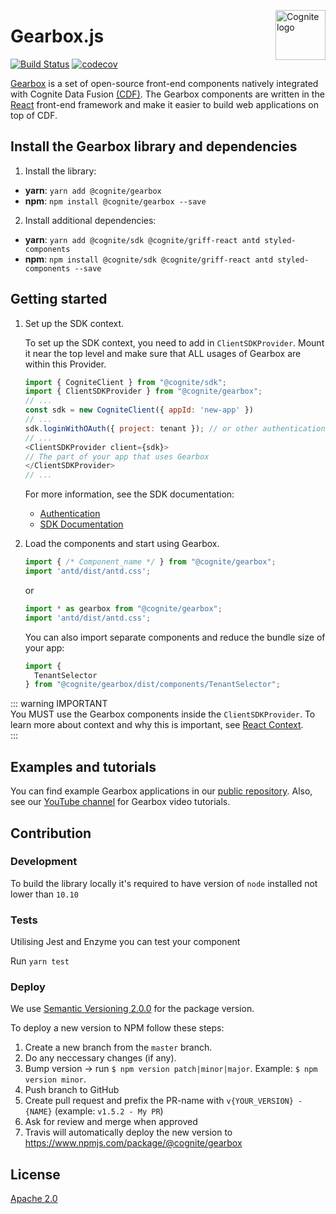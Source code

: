<a href="https://cognite.com/"><img src="https://github.com/cognitedata/gearbox.js/raw/master/cognite_logo.png" alt="Cognite logo" title="Cognite" align="right" height="80" /></a>

Gearbox.js
==========================
[![Build Status](https://travis-ci.org/cognitedata/gearbox.js.svg?branch=master)](https://travis-ci.org/cognitedata/gearbox.js)
[![codecov](https://codecov.io/gh/cognitedata/gearbox.js/branch/master/graph/badge.svg)](https://codecov.io/gh/cognitedata/gearbox.js)

[Gearbox](https://github.com/cognitedata/gearbox.js) is a set of open-source front-end components natively integrated with Cognite Data Fusion [(CDF)](https://cognite.com/cognite/cognite-data-fusion/). 
The Gearbox components are written in the [React](https://reactjs.org) front-end framework and make it easier to build web applications on top of CDF.

## Install the Gearbox library and dependencies

1. Install the library:

- **yarn**: `yarn add @cognite/gearbox`
- **npm**: `npm install @cognite/gearbox --save`

2. Install additional dependencies:

- **yarn**: `yarn add @cognite/sdk @cognite/griff-react antd styled-components`
- **npm**: `npm install @cognite/sdk @cognite/griff-react antd styled-components --save`


## Getting started
1. Set up the SDK context.

    To set up the SDK context, you need to add in `ClientSDKProvider`. Mount it near the top level and make sure that ALL usages of Gearbox are within this Provider.

    ```js
    import { CogniteClient } from "@cognite/sdk";
    import { ClientSDKProvider } from "@cognite/gearbox";
    // ...
    const sdk = new CogniteClient({ appId: 'new-app' })
    // ...
    sdk.loginWithOAuth({ project: tenant }); // or other authentication methods
    // ...
    <ClientSDKProvider client={sdk}>
    // The part of your app that uses Gearbox
    </ClientSDKProvider>
    // ...
    ```

    For more information, see the SDK documentation:

      - [Authentication](https://github.com/cognitedata/cognitesdk-js/blob/HEAD/guides/authentication.md)
      - [SDK Documentation](https://www.npmjs.com/package/@cognite/sdk/)

2. Load the components and start using Gearbox.

    ```js
    import { /* Component_name */ } from "@cognite/gearbox";
    import 'antd/dist/antd.css';
    ```

    or

    ```js
    import * as gearbox from "@cognite/gearbox";
    import 'antd/dist/antd.css';
    ```

    You can also import separate components and reduce the bundle size of your app:

    ```js
    import {
      TenantSelector
    } from "@cognite/gearbox/dist/components/TenantSelector";
    ```
::: warning IMPORTANT  
You MUST use the Gearbox components inside the `ClientSDKProvider`. To learn more about context and why this is important, see [React Context](https://reactjs.org/docs/context.html).  
:::

## Examples and tutorials

You can find example Gearbox applications in our [public repository](https://github.com/cognitedata/javascript-getting-started). Also, see our [YouTube channel](https://www.youtube.com/playlist?list=PLrRAbrQ_glsXGzl5OIen3eSS8bz-YFjTV) for Gearbox video tutorials.


## Contribution

### Development

To build the library locally it's required to have version of `node` installed not lower than `10.10`

### Tests

Utilising Jest and Enzyme you can test your component

Run `yarn test`

### Deploy

We use [Semantic Versioning 2.0.0](https://semver.org/) for the package version.

To deploy a new version to NPM follow these steps:
1. Create a new branch from the `master` branch.
2. Do any neccessary changes (if any).
3. Bump version -> run `$ npm version patch|minor|major`. Example: `$ npm version minor`.
4. Push branch to GitHub
5. Create pull request and prefix the PR-name with `v{YOUR_VERSION} - {NAME}` (example: `v1.5.2 - My PR`)
6. Ask for review and merge when approved
7. Travis will automatically deploy the new version to https://www.npmjs.com/package/@cognite/gearbox

## License

[Apache 2.0](https://www.apache.org/licenses/LICENSE-2.0)
